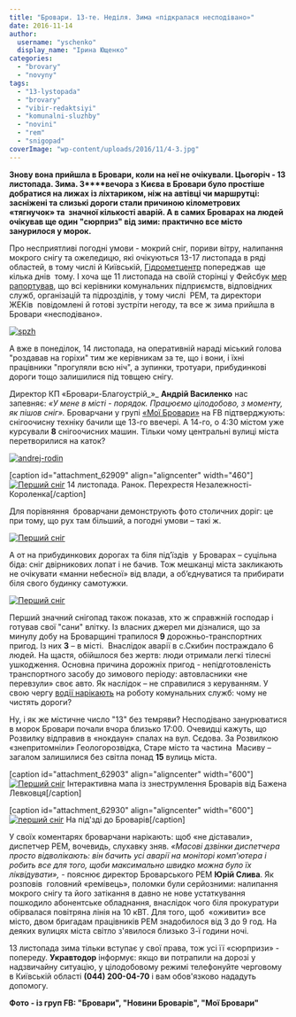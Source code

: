 ```yaml
---
title: "Бровари. 13-те. Неділя. Зима «підкралася несподівано»"
date: 2016-11-14
author: 
  username: "yschenko"
  display_name: "Ірина Ющенко"
categories: 
  - "brovary"
  - "novyny"
tags: 
  - "13-lystopada"
  - "brovary"
  - "vibir-redaktsiyi"
  - "komunalni-sluzhby"
  - "novini"
  - "rem"
  - "snigopad"
coverImage: "wp-content/uploads/2016/11/4-3.jpg"
---
```


**Знову вона прийшла в Бровари, коли на неї не очікували. Цьогоріч - 13 листопада. Зима. З****вечора з Києва в Бровари було простіше добратися на лижах із ліхтариком, ніж на автівці чи маршрутці: засніжені та слизькі дороги стали причиною кілометрових  «тягнучок» та  значної кількості аварій. А в самих Броварах на людей очікував ще один "сюрприз" від зими: практично все місто занурилося у морок.**

Про несприятливі погодні умови - мокрий сніг, пориви вітру, налипання мокрого снігу та ожеледицю, які очікуються 13-17 листопада в ряді областей, в тому числі й Київській, [Гідрометцентр](https://meteo.gov.ua/ua/33345/storms) попереджав  ще кілька днів  тому. І хоча ще 11 листопада на своїй сторінці у Фейсбук [мер рапортував](https://www.facebook.com/i.sapozhko/posts/1795882157350129), що всі керівники комунальних підприємств, відповідних служб, організацій та підрозділів, у тому числі  РЕМ, та директори ЖЕКів  повідомлені й готові зустріти негоду, та все ж зима прийшла в Бровари «несподівано».

[![spzh](https://mpz.brovary.org/wp-content/uploads/2016/11/spzh.jpg)](https://mpz.brovary.org/wp-content/uploads/2016/11/spzh.jpg)

А вже в понеділок, 14 листопада, на оперативній нараді міський голова "роздавав на горіхи" тим же керівникам за те, що і вони, і їхні працівники "прогуляли всю ніч", а зупинки, тротуари, прибудинкові дороги тощо залишилися під товщею снігу.

Директор КП «Бровари-Благоустрій_»_ **Андрій Василенко** нас запевняє: _«У мене в місті - порядок. Працюємо цілодобово, з моменту, як пішов сніг»._ Броварчани у групі [«Мої Бровари»](https://www.facebook.com/groups/moibrovary/permalink/1154977807915326/) на FB підтверджують: снігоочисну техніку бачили ще 13-го ввечері. А 14-го, о 4:30 містом уже курсували **8** снігоочисних машин. Тільки чому центральні вулиці міста перетворилися на каток?

[![andrej-rodin](https://mpz.brovary.org/wp-content/uploads/2016/11/Andrej-Rodin.jpg)](https://mpz.brovary.org/wp-content/uploads/2016/11/Andrej-Rodin.jpg)

\[caption id="attachment\_62909" align="aligncenter" width="460"\][![Перший сніг](https://mpz.brovary.org/wp-content/uploads/2016/11/Na-perehresti-Nezalezhnosti-Korolenka-Darya-Gontovaya.jpg)](https://mpz.brovary.org/wp-content/uploads/2016/11/Na-perehresti-Nezalezhnosti-Korolenka-Darya-Gontovaya.jpg) 14 листопада. Ранок. Перехрестя Незалежності-Короленка\[/caption\]

Для порівняння  броварчани демонструють фото столичних доріг: це при тому, що рух там більший, а погодні умови – такі ж.

[![Перший сніг](https://mpz.brovary.org/wp-content/uploads/2016/11/Kyyiv.jpg)](https://mpz.brovary.org/wp-content/uploads/2016/11/Kyyiv.jpg)

А от на прибудинкових дорогах та біля під’їздів  у Броварах – суцільна біда: сніг двірникових лопат і не бачив. Тож мешканці міста закликають не очікувати «манни небесної» від влади, а об’єднуватися та прибирати біля свого будинку самотужки.

[![Перший сніг](https://mpz.brovary.org/wp-content/uploads/2016/11/15056230_1343523255681036_5247877545848940919_n.jpg)](https://mpz.brovary.org/wp-content/uploads/2016/11/15056230_1343523255681036_5247877545848940919_n.jpg)

Перший значний снігопад також показав, хто ж справжній господар і готував свої "сани" влітку. Із власних джерел ми дізналися, що за минулу добу на Броварщині трапилося **9** дорожньо-транспортних пригод. Із них **3** – в місті.  Внаслідок аварії в с.Скибин постраждало 6 людей. На щастя, обійшлося без жертв: люди отримали легкі тілесні ушкодження. Основна причина дорожніх пригод - непідготовленість транспортного засобу до зимового періоду: автовласники «не перевзули» своє авто. Як наслідок – не справилися з керуванням. У свою чергу [водії нарікають](https://www.facebook.com/agarkusa/posts/1187607791318071) на роботу комунальних служб: чому не чистять дороги?

Ну, і як же містичне число "13" без темряви? Несподівано занурюватися в морок Бровари почали вчора близько 17:00. Очевидці кажуть, що Розвилку відправив в «нокдаун» спалах на вул. Сєдова. За Розвилкою «знепритомніли» Геологорозвідка, Старе місто та частина  Масиву – загалом залишилися без світла понад **15** вулиць міста.

\[caption id="attachment\_62903" align="aligncenter" width="600"\][![Перший сніг](https://mpz.brovary.org/wp-content/uploads/2016/11/Bez-imeni.png)](https://mpz.brovary.org/wp-content/uploads/2016/11/Bez-imeni.png) Інтерактивна мапа із знеструмлення Броварів від Бажена Левковця\[/caption\]

\[caption id="attachment\_62930" align="aligncenter" width="600"\][![перший сніг](https://mpz.brovary.org/wp-content/uploads/2016/11/3-1.jpg)](https://mpz.brovary.org/wp-content/uploads/2016/11/3-1.jpg) На під'зді до Броварів\[/caption\]

У своїх коментарях броварчани нарікають: щоб «не діставали», диспетчер РЕМ, вочевидь, слухавку зняв. _«Масові дзвінки диспетчера просто відволікають: він бачить усі аварії на моніторі комп'ютера і робить все для того, щоби максимально швидко можна було їх ліквідувати», -_ пояснює директор Броварського РЕМ **Юрій Слива**. Як розповів  головний «ремівець», поломки були серйозними: налипання мокрого снігу та його затікання в давно не нове устаткування пошкодило абонентське обладнання, внаслідок чого біля прокуратури обірвалася повітряна лінія на 10 кВТ. Для того, щоб  «оживити» все місто, двом бригадам працівників РЕМ знадобилося від 3 до 9 год. На деяких вулицях міста світло з'явилося близько 3-ї години ночі.

13 листопада зима тільки вступає у свої права, тож усі її «сюрпризи» - попереду. **Укравтодор** інформує: якщо ви потрапили на дорозі у надзвичайну ситуацію, у цілодобовому режимі телефонуйте черговому в Київській області **(044) 200-04-70** і вам обов'язково нададуть допомогу.

**Фото - із груп FB: "Бровари", "Новини Броварів", "Мої Бровари"**
